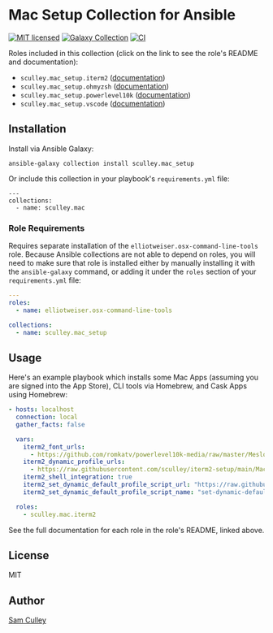 # Mac Setup Collection for Ansible

[![MIT licensed][badge-license]][link-license]
[![Galaxy Collection][badge-collection]][link-galaxy]
[![CI][badge-gh-actions]][link-gh-actions]

Roles included in this collection (click on the link to see the role's README and documentation):

  - `sculley.mac_setup.iterm2` ([documentation](https://github.com/sculley/ansible-collection-mac-setup/blob/master/roles/iterm2/README.md))
  - `sculley.mac_setup.ohmyzsh` ([documentation](https://github.com/sculley/ansible-collection-mac-setup/blob/master/roles/ohmyzsh/README.md))
  - `sculley.mac_setup.powerlevel10k` ([documentation](https://github.com/sculley/ansible-collection-mac-setup/blob/master/roles/powerlevel10k/README.md))
  - `sculley.mac_setup.vscode` ([documentation](https://github.com/sculley/ansible-collection-mac-setup/blob/master/roles/vscode/README.md))

## Installation

Install via Ansible Galaxy:

```
ansible-galaxy collection install sculley.mac_setup
```

Or include this collection in your playbook's `requirements.yml` file:

```
---
collections:
  - name: sculley.mac
```

### Role Requirements

Requires separate installation of the `elliotweiser.osx-command-line-tools` role. Because Ansible collections are not able to depend on roles, you will need to make sure that role is installed either by manually installing it with the `ansible-galaxy` command, or adding it under the `roles` section of your `requirements.yml` file:

```yaml
---
roles:
  - name: elliotweiser.osx-command-line-tools

collections:
  - name: sculley.mac_setup
```

## Usage

Here's an example playbook which installs some Mac Apps (assuming you are signed into the App Store), CLI tools via Homebrew, and Cask Apps using Homebrew:

```yaml
- hosts: localhost
  connection: local
  gather_facts: false

  vars:
    iterm2_font_urls:
      - https://github.com/romkatv/powerlevel10k-media/raw/master/MesloLGS%20NF%20Regular.ttf
    iterm2_dynamic_profile_urls:
      - https://raw.githubusercontent.com/sculley/iterm2-setup/main/MacOS-iTerm2.json
    iterm2_shell_integration: true
    iterm2_set_dynamic_default_profile_script_url: "https://raw.githubusercontent.com/sculley/iterm2-setup/main/set-dynamic-default-profile.py"
    iterm2_set_dynamic_default_profile_script_name: "set-dynamic-default-profile.py"

  roles:
    - sculley.mac.iterm2
```

See the full documentation for each role in the role's README, linked above.

## License

MIT

## Author

[Sam Culley](https://www.samculley.com)

[badge-gh-actions]: https://github.com/sculley/ansible-collection-mac-setup/workflows/CI/badge.svg?event=push
[link-gh-actions]: https://github.com/sculley/ansible-collection-mac-setup/actions?query=workflow%3ACI
[badge-collection]: https://img.shields.io/badge/collection-sculley.mac__setup-blue
[link-galaxy]: https://galaxy.ansible.com/sculley/mac_setup
[badge-license]: https://img.shields.io/github/license/sculley/ansible-collection-mac-setup.svg
[link-license]: https://github.com/sculley/ansible-collection-mac-setup/blob/master/LICENSE
[badge-gh-actions]: https://github.com/sculley/ansible-collection-mac-setup/workflows/CI/badge.svg?event=push

